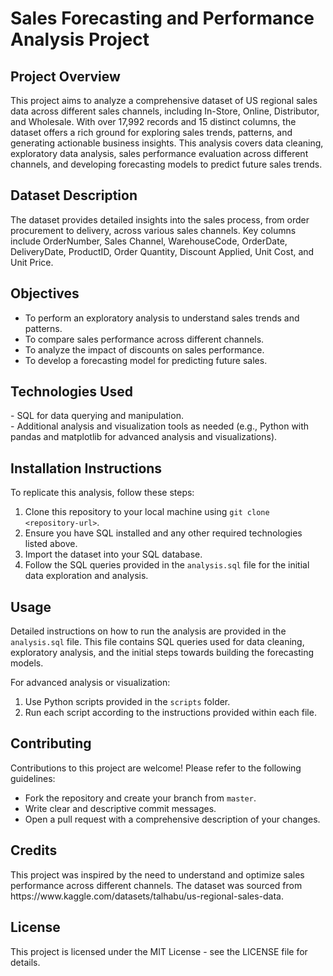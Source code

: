 <h1>Sales Forecasting and Performance Analysis Project</h1>

<h2>Project Overview</h2>
<p>This project aims to analyze a comprehensive dataset of US regional sales data across different sales channels, including In-Store, Online, Distributor, and Wholesale. With over 17,992 records and 15 distinct columns, the dataset offers a rich ground for exploring sales trends, patterns, and generating actionable business insights. This analysis covers data cleaning, exploratory data analysis, sales performance evaluation across different channels, and developing forecasting models to predict future sales trends.</p>

<h2>Dataset Description</h2>
<p>The dataset provides detailed insights into the sales process, from order procurement to delivery, across various sales channels. Key columns include OrderNumber, Sales Channel, WarehouseCode, OrderDate, DeliveryDate, ProductID, Order Quantity, Discount Applied, Unit Cost, and Unit Price.</p>

<h2>Objectives</h2>
<ul>
  <li>To perform an exploratory analysis to understand sales trends and patterns.</li>
  <li>To compare sales performance across different channels.</li>
  <li>To analyze the impact of discounts on sales performance.</li>
  <li>To develop a forecasting model for predicting future sales.</li>
</ul>

<h2>Technologies Used</h2>
<p>- SQL for data querying and manipulation.<br>
- Additional analysis and visualization tools as needed (e.g., Python with pandas and matplotlib for advanced analysis and visualizations).</p>

<h2>Installation Instructions</h2>
<p>To replicate this analysis, follow these steps:</p>
<ol>
  <li>Clone this repository to your local machine using <code>git clone &lt;repository-url&gt;</code>.</li>
  <li>Ensure you have SQL installed and any other required technologies listed above.</li>
  <li>Import the dataset into your SQL database.</li>
  <li>Follow the SQL queries provided in the <code>analysis.sql</code> file for the initial data exploration and analysis.</li>
</ol>

<h2>Usage</h2>
<p>Detailed instructions on how to run the analysis are provided in the <code>analysis.sql</code> file. This file contains SQL queries used for data cleaning, exploratory analysis, and the initial steps towards building the forecasting models.</p>
<p>For advanced analysis or visualization:</p>
<ol>
  <li>Use Python scripts provided in the <code>scripts</code> folder.</li>
  <li>Run each script according to the instructions provided within each file.</li>
</ol>

<h2>Contributing</h2>
<p>Contributions to this project are welcome! Please refer to the following guidelines:</p>
<ul>
  <li>Fork the repository and create your branch from <code>master</code>.</li>
  <li>Write clear and descriptive commit messages.</li>
  <li>Open a pull request with a comprehensive description of your changes.</li>
</ul>

<h2>Credits</h2>
<p>This project was inspired by the need to understand and optimize sales performance across different channels. The dataset was sourced from https://www.kaggle.com/datasets/talhabu/us-regional-sales-data.</p>

<h2>License</h2>
<p>This project is licensed under the MIT License - see the LICENSE file for details.</p>
